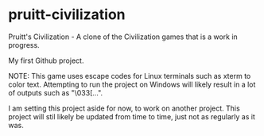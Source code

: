 # pruitt-civilization
Pruitt's Civilization - A clone of the Civilization games that is a work in progress.

My first Github project.

NOTE: This game uses escape codes for Linux terminals such as xterm to color text. Attempting to run the project on Windows will likely result in a lot of outputs such as "\033[...".


I am setting this project aside for now, to work on another project. This project will stil likely be updated from time to time, just not as regularly as it was.
